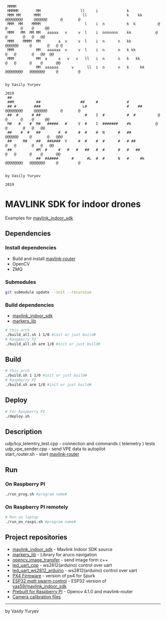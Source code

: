 ```
 
 MMMM          
 MMMMM        MM                  ll     i             k         
 MMM MM      MMM                   ll                  k    kk        @@@@@@@@     @@@@@@      @       @
 MMM  MM    MMMM                    l    i  n          k  k          @            @      @    @     @@
 MMM   MM  MM MM   aaaaa   v     v  l    i  nnnnnnn    kk           @            @       @   @   @@
 MMM    MMMM  MM        a  v     v  l    i  n      n   kk            @@@@@@     @       @   @ @  
 MMM          MM   aaaaaa  v     v  l    i  n      n   k kk                @   @       @   @@  @@ 
 MMM          MM  a     a   v   v   ll   i  n      n   k   kk             @   @      @    @      @@
              MM  aaaaaa      v      ll  i  n      n   k     kk   @@@@@@@@   @@@@@@@     @         @
 
                                                                                     by Vasily Yuryev
                                                                                                 2019
 ##          
 ##M          ##                  ##     #             #         
 ## #        ###                   L#                  #    ##        @@@@@@@@     @@@@@@      @       @
 ##  #      # ##                    #    I  #          #  #          @            @      @    @     @@
 M#   #    #  M#   #####   #     V  #    I  #######    #k           @            @       @   @   @@
 ##    #  #   ##        #  #     #  #    #  N      #   ##            @@@@@@     @       @   @@@  
 ##     M#    ##   ##A###  V     #  #    #  #      #   # ##                @   @       @   @   @@ 
 ##           #M  #     #   #   #   ##   #  #      #   #   ##             @   @      @    @      @@
              ##  #A####      #      #L  #  #      N   #     #k   @@@@@@@@   @@@@@@@     @         @
              
                                                                                     by Vasily Yuryev
                                                                                                 2019
```

# MAVLINK SDK for indoor drones

Examples for [mavlink_indoor_sdk](https://github.com/vas59/mavlink_indoor_sdk)

## Dependencies

### Install dependencies
 - Build and install [mavlink-router](https://github.com/intel/mavlink-router)
 - OpenCV
 - ZMQ
### Submodules
```bash
git submodule update --init --recursive
```

### Build dependencies
 - [mavlink_indoor_sdk](https://github.com/vas59/mavlink_indoor_sdk)
 - [markers_lib](https://github.com/vas59/markers_lib)
```bash
# this arch
./build_all.sh 1 1/0 #init or just build#
# Raspberry PI
./build_all.sh arm 1/0 #init or just build#
```

## Build
```bash
# this arch
./build.sh 1 1/0 #init or just build#
# Raspberry PI
./build.sh arm 1/0 #init or just build#
```
## Deploy
```bash
# For Raspberry PI
./deploy.sh
```
## Description
udp/tcp_telemtry_test.cpp - connection and commands ( telemetry ) tests\
udp_vpe_sender.cpp - send VPE data to autopilot\
start_router.sh - start [mavlink-router](https://github.com/intel/mavlink-router)

## Run
### On Raspberry PI
```bash
./run_prog.sh #program name#
```
### On Raspberry PI remotely
```bash
# Run on laptop
./run_on_raspi.sh #program name# 
```
## Project repositories
 - [mavlink_indoor_sdk](https://github.com/vas59/mavlink_indoor_sdk) - Mavlink Indoor SDK source
 - [markers_lib](https://github.com/vas59/markers_lib) - Library for aruco navigation
 - [opencv_image_transfer](https://github.com/vas59/opencv_image_transfer) - send image form c++
 - [led_uart_cpp](https://github.com/vas59/led_uart_cpp) - ws2812(arduino) control over uart 
 - [led_uart_ws2812_arduino](https://github.com/vas59/led_uart_ws2812_arduino) - ws2812(arduino) control over uart
 - [PX4 Firmware](https://github.com/vas59/PX4_Firmware) - version of px4 for Spurk
 - [ESP32 mqtt swarm control](https://github.com/vas59/mavlink_indoor_sdk_esp32_test1) - ESP32 version of [vas59/mavlink_indoor_sdk](https://github.com/vas59/mavlink_indoor_sdk)
 - [Prebuilt for Raspberry PI](https://github.com/vas59/raspberrypi_prebuilt/releases) - Opencv 4.1.0 and mavlink-router
 - [Camera calibration files](https://github.com/vas59/camera_calibration)
***
by Vasily Yuryev
